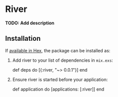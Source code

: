 # River

**TODO: Add description**

## Installation

If [available in Hex](https://hex.pm/docs/publish), the package can be installed as:

  1. Add river to your list of dependencies in `mix.exs`:

        def deps do
          [{:river, "~> 0.0.1"}]
        end

  2. Ensure river is started before your application:

        def application do
          [applications: [:river]]
        end

